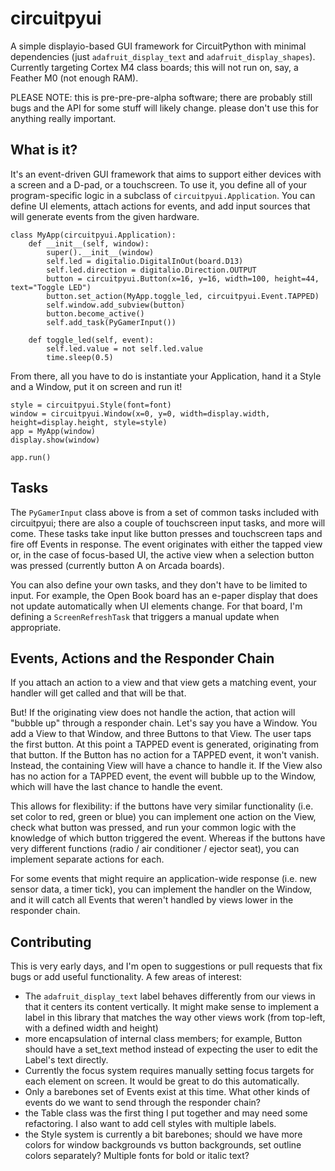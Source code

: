 # circuitpyui

A simple displayio-based GUI framework for CircuitPython with minimal dependencies (just `adafruit_display_text` and `adafruit_display_shapes`). Currently targeting Cortex M4 class boards; this will not run on, say, a Feather M0 (not enough RAM).

PLEASE NOTE: this is pre-pre-pre-alpha software; there are probably still bugs and the API for some stuff will likely change. please don't use this for anything really important.

## What is it?

It's an event-driven GUI framework that aims to support either devices with a screen and a D-pad, or a touchscreen. To use it, you define all of your program-specific logic in a subclass of `circuitpyui.Application`. You can define UI elements, attach actions for events, and add input sources that will generate events from the given hardware.

```
class MyApp(circuitpyui.Application):
    def __init__(self, window):
        super().__init__(window)
        self.led = digitalio.DigitalInOut(board.D13)
        self.led.direction = digitalio.Direction.OUTPUT
        button = circuitpyui.Button(x=16, y=16, width=100, height=44, text="Toggle LED")
        button.set_action(MyApp.toggle_led, circuitpyui.Event.TAPPED)
        self.window.add_subview(button)
        button.become_active()
        self.add_task(PyGamerInput())

    def toggle_led(self, event):
        self.led.value = not self.led.value
        time.sleep(0.5)
```

From there, all you have to do is instantiate your Application, hand it a Style and a Window, put it on screen and run it!

```
style = circuitpyui.Style(font=font)
window = circuitpyui.Window(x=0, y=0, width=display.width, height=display.height, style=style)
app = MyApp(window)
display.show(window)

app.run()
```

## Tasks

The `PyGamerInput` class above is from a set of common tasks included with circuitpyui; there are also a couple of touchscreen input tasks, and more will come. These tasks take input like button presses and touchscreen taps and fire off Events in response. The event originates with either the tapped view or, in the case of focus-based UI, the active view when a selection button was pressed (currently button A on Arcada boards).

You can also define your own tasks, and they don't have to be limited to input. For example, the Open Book board has an e-paper display that does not update automatically when UI elements change. For that board, I'm defining a `ScreenRefreshTask` that triggers a manual update when appropriate.

## Events, Actions and the Responder Chain

If you attach an action to a view and that view gets a matching event, your handler will get called and that will be that.

But! If the originating view does not handle the action, that action will "bubble up" through a responder chain. Let's say you have a Window. You add a View to that Window, and three Buttons to that View. The user taps the first button. At this point a TAPPED event is generated, originating from that button. If the Button has no action for a TAPPED event, it won't vanish. Instead, the containing View will have a chance to handle it. If the View also has no action for a TAPPED event, the event will bubble up to the Window, which will have the last chance to handle the event.

This allows for flexibility: if the buttons have very similar functionality (i.e. set color to red, green or blue) you can implement one action on the View, check what button was pressed, and run your common logic with the knowledge of which button triggered the event. Whereas if the buttons have very different functions (radio / air conditioner / ejector seat), you can implement separate actions for each.

For some events that might require an application-wide response (i.e. new sensor data, a timer tick), you can implement the handler on the Window, and it will catch all Events that weren't handled by views lower in the responder chain.

## Contributing

This is very early days, and I'm open to suggestions or pull requests that fix bugs or add useful functionality. A few areas of interest:

* The `adafruit_display_text` label behaves differently from our views in that it centers its content vertically. It might make sense to implement a label in this library that matches the way other views work (from top-left, with a defined width and height)
* more encapsulation of internal class members; for example, Button should have a set_text method instead of expecting the user to edit the Label's text directly.
* Currently the focus system requires manually setting focus targets for each element on screen. It would be great to do this automatically.
* Only a barebones set of Events exist at this time. What other kinds of events do we want to send through the responder chain?
* the Table class was the first thing I put together and may need some refactoring. I also want to add cell styles with multiple labels.
* the Style system is currently a bit barebones; should we have more colors for window backgrounds vs button backgrounds, set outline colors separately? Multiple fonts for bold or italic text?

